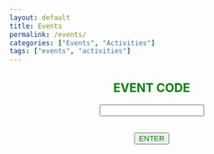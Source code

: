 ```yaml
---
layout: default
title: Events
permalink: /events/
categories: ["Events", "Activities"]
tags: ["events", "activities"]
---
```


<style>
	body {
  background-image: url('/assets/images/dima-pechurin-JUbjYFvCv00-unsplash-medium-door.jpeg');
	background-attachment: fixed;
	color: #333; }
</style>

<script language="javascript">
	
async function digest_this(event_code) {
	// https://stackoverflow.com/questions/63736585/why-does-crypto-subtle-digest-return-an-empty-object
	inputBytes = new TextEncoder().encode(event_code);
	const hashBytes = await window.crypto.subtle.digest('SHA-256', inputBytes);
	console.log(hashBytes);
	console.log(JSON.stringify({hash: buf2hex(hashBytes)}));     // output sample {"hash":"d7a8fbb307d7809469ca9abcb0082e4f8d5651e46d3cdb762d02d0bf37c9e592"}
  console.log(JSON.stringify({hash: buf2Base64(hashBytes)}));  // output sample {"hash":"16j7swfXgJRpypq8sAguT41WUeRtPNt2LQLQvzfJ5ZI="}
}
	
function check_my_password(event_code) {
  digest_this(event_code)
  
  if (event_code.value=="pass1" | event_code.value=="pass2") { location="https://antoniofeijao.com/" }
  else { alert("Not sure about that event code...") } 
  }
	
</script>

<center>
  <h2 style="color:green;">EVENT CODE</h2>
  <input style="color:green; font-size:24px: font-family: 'Lucida Console', 'Courier New', monospace;" type="text" id="event_code" name="event_code" />

  <h2>
  <input style="color:green; font-size:24px: font-family: 'Lucida Console', 'Courier New', monospace;" type="button" value="ENTER" onclick="check_my_password(event_code)" />
  </h2>

</center>
